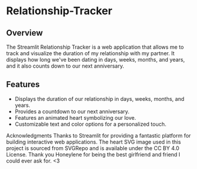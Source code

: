 # Relationship-Tracker

## Overview

The Streamlit Relationship Tracker is a web application that allows me to track and visualize the duration of my relationship with my partner. It displays how long we've been dating in days, weeks, months, and years, and it also counts down to our next anniversary.

## Features

- Displays the duration of our relationship in days, weeks, months, and years.
- Provides a countdown to our next anniversary.
- Features an animated heart symbolizing our love.
- Customizable text and color options for a personalized touch.





Acknowledgments
Thanks to Streamlit for providing a fantastic platform for building interactive web applications.
The heart SVG image used in this project is sourced from SVGRepo and is available under the CC BY 4.0 License.
Thank you Honeylene for being the best girlfriend and friend I could ever ask for. <3
